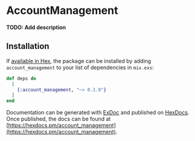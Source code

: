 # AccountManagement

**TODO: Add description**

## Installation

If [available in Hex](https://hex.pm/docs/publish), the package can be installed
by adding `account_management` to your list of dependencies in `mix.exs`:

```elixir
def deps do
  [
    {:account_management, "~> 0.1.0"}
  ]
end
```

Documentation can be generated with [ExDoc](https://github.com/elixir-lang/ex_doc)
and published on [HexDocs](https://hexdocs.pm). Once published, the docs can
be found at [https://hexdocs.pm/account_management](https://hexdocs.pm/account_management).


